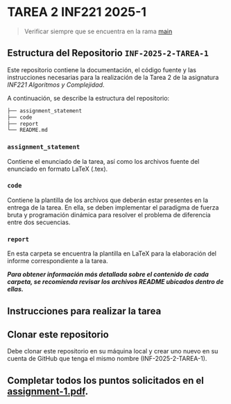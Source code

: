 # TAREA 2 INF221 2025-1

> Verificar siempre que se encuentra en la rama [main](https://github.com/ianCooperA/INF221-2025-1-TAREA-2/tree/main)

## Estructura del Repositorio `INF-2025-2-TAREA-1`  

Este repositorio contiene la documentación, el código fuente y las instrucciones necesarias para la realización de la Tarea 2 de la asignatura *INF221 Algoritmos y Complejidad*.  

A continuación, se describe la estructura del repositorio:  

```bash
├── assignment_statement
├── code
├── report
└── README.md
```

### `assignment_statement`
Contiene el enunciado de la tarea, así como los archivos fuente del enunciado en formato LaTeX (.tex).

### `code`
Contiene la plantilla de los archivos que deberán estar presentes en la entrega de la tarea. En ella, se deben implementar el paradigma de fuerza bruta y programación dinámica para resolver el problema de diferencia entre dos secuencias.

### `report`
En esta carpeta se encuentra la plantilla en LaTeX para la elaboración del informe correspondiente a la tarea.

***Para obtener información más detallada sobre el contenido de cada carpeta, se recomienda revisar los archivos README ubicados dentro de ellas.***

## Instrucciones para realizar la tarea

## Clonar este repositorio 

Debe clonar este repositorio en su máquina local y crear uno nuevo en su cuenta de GitHub que tenga el mismo nombre (INF-2025-2-TAREA-1). 

## Completar todos los puntos solicitados en el [assignment-1.pdf](https://github.com/pabloealvarez/INF221-2025-1-TAREA-1/blob/master/assignment_statement/assignment-1.pdf).